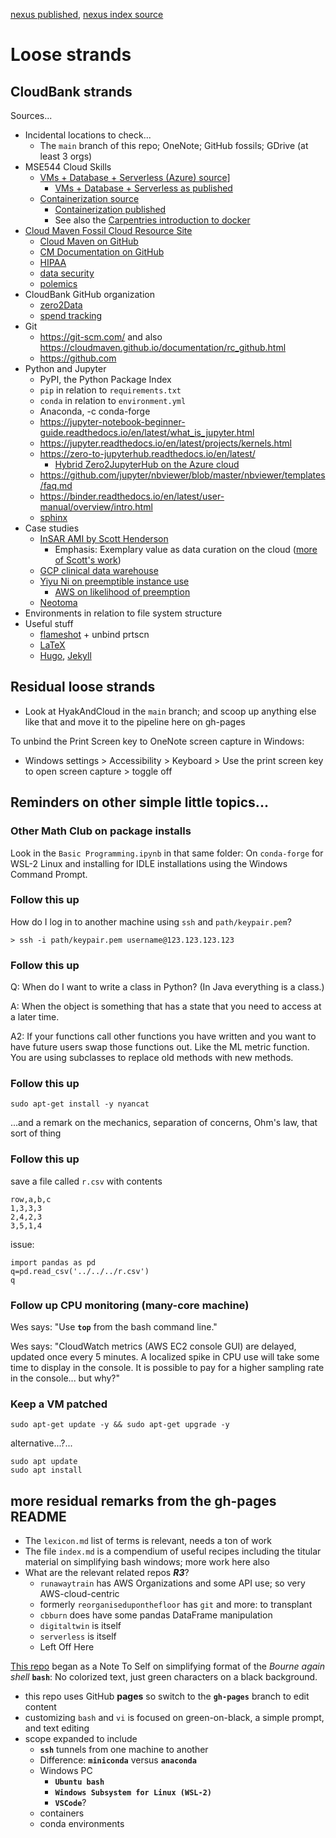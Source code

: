 [nexus published](https://robfatland.github.io/nexus), [nexus index source](https://github.com/robfatland/nexus/blob/gh-pages/index.md)


# Loose strands

## CloudBank strands

Sources...

- Incidental locations to check...
    - The `main` branch of this repo; OneNote; GitHub fossils; GDrive (at least 3 orgs)
- MSE544 Cloud Skills
    - [VMs + Database + Serverless (Azure) source](https://github.com/cloudbank-project/az-serverless-tutorial/tree/main)]
        - [VMs + Database + Serverless as published](https://cloudbank-project.github.io/az-serverless-tutorial/)
    - [Containerization source](https://github.com/naclomi/containers-tutorial)
        - [Containerization published](https://naclomi.github.io/containers-tutorial/)
        - See also the [Carpentries introduction to docker](https://carpentries-incubator.github.io/docker-introduction/)
- [Cloud Maven Fossil Cloud Resource Site](http://cloudmaven.github.io/documentation)
    - [Cloud Maven on GitHub](https://github.com/cloudmaven)
    - [CM Documentation on GitHub](https://github.com/cloudmaven/documentation)
    - [HIPAA](https://cloudmaven.github.io/documentation/aws_hipaa.html)
    - [data security](https://cloudmaven.github.io/documentation/cc_data_security.html)
    - [polemics](https://cloudmaven.github.io/documentation/ccs_precis.html#introduction)
- CloudBank GitHub organization
    - [zero2Data](https://github.com/cloudbank-project/Zero2Data)
    - [spend tracking](https://github.com/cloudbank-project/burnop)
- Git
    - https://git-scm.com/ and also https://cloudmaven.github.io/documentation/rc_github.html
    - https://github.com
- Python and Jupyter
    - PyPI, the Python Package Index
    - `pip` in relation to `requirements.txt`
    - `conda` in relation to `environment.yml`
    - Anaconda, -c conda-forge
    - https://jupyter-notebook-beginner-guide.readthedocs.io/en/latest/what_is_jupyter.html
    - https://jupyter.readthedocs.io/en/latest/projects/kernels.html
    - https://zero-to-jupyterhub.readthedocs.io/en/latest/
        - [Hybrid Zero2JupyterHub on the Azure cloud](https://github.com/robfatland/zero2x/tree/master/Z2JH)
    - https://github.com/jupyter/nbviewer/blob/master/nbviewer/templates/faq.md
    - https://binder.readthedocs.io/en/latest/user-manual/overview/intro.html
    - [sphinx](https://kanishkvarshney.medium.com/python-documentation-generating-html-using-sphinx-a0d909f5e963)
- Case studies
    - [InSAR AMI by Scott Henderson](https://github.com/scottyhq/isce2binder)
        - Emphasis: Exemplary value as data curation on the cloud ([more of Scott's work](https://nbviewer.jupyter.org/github/scottyhq/))
    - [GCP clinical data warehouse](https://cloud.google.com/customers/colorado-center-for-personalized-medicine/)
    - [Yiyu Ni on preemptible instance use](https://github.com/SeisSCOPED/QuakeScope/blob/6d7ac909cce0889d4a33b6373dea7b4842694bc2/sb_catalog/configs/job_definition_picking.yaml#L39C1-L43C56)
        - [AWS on likelihood of preemption](https://aws.amazon.com/ec2/spot/instance-advisor/)
    - [Neotoma](https://www.neotomadb.org/about)
- Environments in relation to file system structure
- Useful stuff
    - [flameshot]() + unbind prtscn
    - [LaTeX]()
    - [Hugo](), [Jekyll]()



## Residual loose strands


* Look at HyakAndCloud in the `main` branch; and scoop up anything else like that and move it to the pipeline here on gh-pages



To unbind the Print Screen key to OneNote screen capture in Windows:

* Windows settings > Accessibility > Keyboard > Use the print screen key to open screen capture > toggle off


## Reminders on other simple little topics...

### Other Math Club on package installs

Look in the `Basic Programming.ipynb` in that same folder: On `conda-forge` for WSL-2 Linux 
and installing for IDLE installations using the Windows Command Prompt.


### Follow this up

How do I log in to another machine using `ssh` and `path/keypair.pem`?

```
> ssh -i path/keypair.pem username@123.123.123.123
```

### Follow this up

Q: When do I want to write a class in Python? (In Java everything is a class.)

A: When the object is something that has a state that you need to access at a later time. 

A2: If your functions call other functions you have written and you want to have future users swap those functions out. Like the ML metric function. You are using subclasses to replace old methods with new methods. 

### Follow this up


`sudo apt-get install -y nyancat`


...and a remark on the mechanics, separation of concerns, Ohm's law, that sort of thing


### Follow this up


save a file called `r.csv` with contents

```
row,a,b,c
1,3,3,3
2,4,2,3
3,5,1,4
```

issue:


```
import pandas as pd
q=pd.read_csv('../../../r.csv')
q
```

### Follow up CPU monitoring (many-core machine)


Wes says: "Use **`top`** from the bash command line."


Wes says: "CloudWatch metrics (AWS EC2 console GUI) are delayed, updated once every 5 minutes.
A localized spike in CPU use will take some time to display in the console. It is possible 
to pay for a higher sampling rate in the console... but why?"


### Keep a VM patched

```
sudo apt-get update -y && sudo apt-get upgrade -y
```

alternative...?...

```
sudo apt update
sudo apt install
```

## more residual remarks from the gh-pages README

- The `lexicon.md` list of terms is relevant, needs a ton of work
- The file `index.md` is a compendium of useful recipes including the titular material on simplifying bash windows; more work here also
- What are the relevant related repos ***R3***?
    - `runawaytrain` has AWS Organizations and some API use; so very AWS-cloud-centric 
    - formerly `reorganiseduponthefloor` has `git` and more: to transplant
    - `cbburn` does have some pandas DataFrame manipulation
    - `digitaltwin` is itself
    - `serverless` is itself
    - Left Off Here


[This repo](https://github.com/robfatland/greenandblack/tree/main)
began as a Note To Self on simplifying format of the *Bourne again shell* **`bash`**: 
No colorized text, just green characters on a black background.


- this repo uses GitHub **pages** so switch to the **`gh-pages`** branch to edit content
- customizing `bash` and `vi` is focused on green-on-black, a simple prompt, and text editing
- scope expanded to include
    - **`ssh`** tunnels from one machine to another
    - Difference: **`miniconda`** versus **`anaconda`**
    - Windows PC
        - **`Ubuntu bash`**
        - **`Windows Subsystem for Linux (WSL-2)`**
        - **`VSCode`**?
    - containers
    - conda environments
